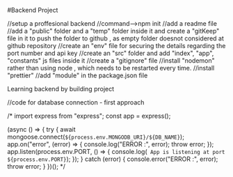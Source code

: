 #Backend Project

//setup a proffesional backend
//command-->npm init
//add a readme file
//add a "public" folder and a "temp" folder inside it and create a "gitKeep" file in it to push the folder to github , as empty folder doesnot considered at github repository
//create an "env" file for securing the details regarding the port number and api key
//create an "src" folder and add "index", "app", "constants" js files inside it
//create a "gitignore" file
//install "nodemon" rather than using node , which needs to be restarted every time.
//install "prettier"
//add "module" in the package.json file

Learning backend by building project

//code for database connection - first approach

/\*
import express from "express";
const app = express();

(async () => {
try {
await mongoose.connect(`${process.env.MONGODB_URI}/${DB_NAME}`);
app.on("error", (error) => {
console.log("ERROR :", error);
throw error;
});
app.listen(process.env.PORT, () => {
console.log(` App is listening at port ${process.env.PORT}`);
});
} catch (error) {
console.error("ERROR :", error);
throw error;
}
})();
\*/
